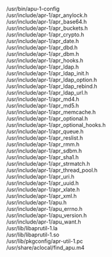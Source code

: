 /usr/bin/apu-1-config  
/usr/include/apr-1/apr\_anylock.h  
/usr/include/apr-1/apr\_base64.h  
/usr/include/apr-1/apr\_buckets.h  
/usr/include/apr-1/apr\_crypto.h  
/usr/include/apr-1/apr\_date.h  
/usr/include/apr-1/apr\_dbd.h  
/usr/include/apr-1/apr\_dbm.h  
/usr/include/apr-1/apr\_hooks.h  
/usr/include/apr-1/apr\_ldap.h  
/usr/include/apr-1/apr\_ldap\_init.h  
/usr/include/apr-1/apr\_ldap\_option.h  
/usr/include/apr-1/apr\_ldap\_rebind.h  
/usr/include/apr-1/apr\_ldap\_url.h  
/usr/include/apr-1/apr\_md4.h  
/usr/include/apr-1/apr\_md5.h  
/usr/include/apr-1/apr\_memcache.h  
/usr/include/apr-1/apr\_optional.h  
/usr/include/apr-1/apr\_optional\_hooks.h  
/usr/include/apr-1/apr\_queue.h  
/usr/include/apr-1/apr\_reslist.h  
/usr/include/apr-1/apr\_rmm.h  
/usr/include/apr-1/apr\_sdbm.h  
/usr/include/apr-1/apr\_sha1.h  
/usr/include/apr-1/apr\_strmatch.h  
/usr/include/apr-1/apr\_thread\_pool.h  
/usr/include/apr-1/apr\_uri.h  
/usr/include/apr-1/apr\_uuid.h  
/usr/include/apr-1/apr\_xlate.h  
/usr/include/apr-1/apr\_xml.h  
/usr/include/apr-1/apu.h  
/usr/include/apr-1/apu\_errno.h  
/usr/include/apr-1/apu\_version.h  
/usr/include/apr-1/apu\_want.h  
/usr/lib/libaprutil-1.la  
/usr/lib/libaprutil-1.so  
/usr/lib/pkgconfig/apr-util-1.pc  
/usr/share/aclocal/find\_apu.m4  
